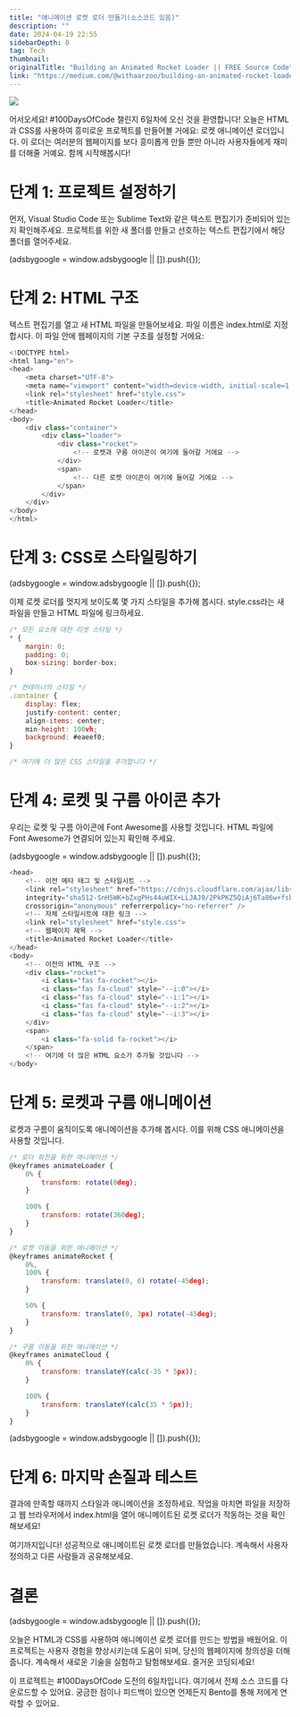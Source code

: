```yaml
---
title: "애니메이션 로켓 로더 만들기(소스코드 있음)"
description: ""
date: 2024-04-19 22:55
sidebarDepth: 0
tag: Tech
thumbnail: 
originalTitle: "Building an Animated Rocket Loader || FREE Source Code"
link: "https://medium.com/@withaarzoo/building-an-animated-rocket-loader-free-source-code-543edcdbc2a8"
---
```



<img src="https://miro.medium.com/v2/resize:fit:1400/1*7ZmbAQ3KO-vYEaFiol1_tQ.gif" />

어서오세요! #100DaysOfCode 챌린지 6일차에 오신 것을 환영합니다! 오늘은 HTML과 CSS를 사용하여 흥미로운 프로젝트를 만들어볼 거에요: 로켓 애니메이션 로더입니다. 이 로더는 여러분의 웹페이지를 보다 흥미롭게 만들 뿐만 아니라 사용자들에게 재미를 더해줄 거예요. 함께 시작해봅시다!

# 단계 1: 프로젝트 설정하기

먼저, Visual Studio Code 또는 Sublime Text와 같은 텍스트 편집기가 준비되어 있는지 확인해주세요. 프로젝트를 위한 새 폴더를 만들고 선호하는 텍스트 편집기에서 해당 폴더를 열어주세요.

<!-- ui-log 수평형 -->
<ins class="adsbygoogle"
  style="display:block"
  data-ad-client="ca-pub-4877378276818686"
  data-ad-slot="9743150776"
  data-ad-format="auto"
  data-full-width-responsive="true"></ins>
<component is="script">
(adsbygoogle = window.adsbygoogle || []).push({});
</component>

# 단계 2: HTML 구조

텍스트 편집기를 열고 새 HTML 파일을 만들어보세요. 파일 이름은 index.html로 지정합시다. 이 파일 안에 웹페이지의 기본 구조를 설정할 거에요:

```js
<!DOCTYPE html>
<html lang="en">
<head>
    <meta charset="UTF-8">
    <meta name="viewport" content="width=device-width, initial-scale=1.0">
    <link rel="stylesheet" href="style.css">
    <title>Animated Rocket Loader</title>
</head>
<body>
    <div class="container">
        <div class="loader">
            <div class="rocket">
                <!-- 로켓과 구름 아이콘이 여기에 들어갈 거에요 -->
            </div>
            <span>
                <!-- 다른 로켓 아이콘이 여기에 들어갈 거에요 -->
            </span>
        </div>
    </div>
</body>
</html>
```

# 단계 3: CSS로 스타일링하기

<!-- ui-log 수평형 -->
<ins class="adsbygoogle"
  style="display:block"
  data-ad-client="ca-pub-4877378276818686"
  data-ad-slot="9743150776"
  data-ad-format="auto"
  data-full-width-responsive="true"></ins>
<component is="script">
(adsbygoogle = window.adsbygoogle || []).push({});
</component>

이제 로켓 로더를 멋지게 보이도록 몇 가지 스타일을 추가해 봅시다. style.css라는 새 파일을 만들고 HTML 파일에 링크하세요.

```js
/* 모든 요소에 대한 리셋 스타일 */
* {
    margin: 0;
    padding: 0;
    box-sizing: border-box;
}

/* 컨테이너의 스타일 */
.container {
    display: flex;
    justify-content: center;
    align-items: center;
    min-height: 100vh;
    background: #eaeef0;
}

/* 여기에 더 많은 CSS 스타일을 추가합니다 */
```

# 단계 4: 로켓 및 구름 아이콘 추가

우리는 로켓 및 구름 아이콘에 Font Awesome를 사용할 것입니다. HTML 파일에 Font Awesome가 연결되어 있는지 확인해 주세요.

<!-- ui-log 수평형 -->
<ins class="adsbygoogle"
  style="display:block"
  data-ad-client="ca-pub-4877378276818686"
  data-ad-slot="9743150776"
  data-ad-format="auto"
  data-full-width-responsive="true"></ins>
<component is="script">
(adsbygoogle = window.adsbygoogle || []).push({});
</component>

```js
<head>
    <!-- 이전 메타 태그 및 스타일시트 -->
    <link rel="stylesheet" href="https://cdnjs.cloudflare.com/ajax/libs/font-awesome/6.5.2/css/all.min.css"
    integrity="sha512-SnH5WK+bZxgPHs44uWIX+LLJAJ9/2PkPKZ5QiAj6Ta86w+fsb2TkcmfRyVX3pBnMFcV7oQPJkl9QevSCWr3W6A=="
    crossorigin="anonymous" referrerpolicy="no-referrer" />
    <!-- 자체 스타일시트에 대한 링크 -->
    <link rel="stylesheet" href="style.css">
    <!-- 웹페이지 제목 -->
    <title>Animated Rocket Loader</title>
</head>
<body>
    <!-- 이전의 HTML 구조 -->
    <div class="rocket">
        <i class="fas fa-rocket"></i>
        <i class="fas fa-cloud" style="--i:0"></i>
        <i class="fas fa-cloud" style="--i:1"></i>
        <i class="fas fa-cloud" style="--i:2"></i>
        <i class="fas fa-cloud" style="--i:3"></i>
    </div>
    <span>
        <i class="fa-solid fa-rocket"></i>
    </span>
    <!-- 여기에 더 많은 HTML 요소가 추가될 것입니다 -->
</body>
```

# 단계 5: 로켓과 구름 애니메이션

로켓과 구름이 움직이도록 애니메이션을 추가해 봅시다. 이를 위해 CSS 애니메이션을 사용할 것입니다.

```js
/* 로더 회전을 위한 애니메이션 */
@keyframes animateLoader {
    0% {
        transform: rotate(0deg);
    }

    100% {
        transform: rotate(360deg);
    }
}

/* 로켓 이동을 위한 애니메이션 */
@keyframes animateRocket {
    0%,
    100% {
        transform: translate(0, 0) rotate(-45deg);
    }

    50% {
        transform: translate(0, 3px) rotate(-45deg);
    }
}

/* 구름 이동을 위한 애니메이션 */
@keyframes animateCloud {
    0% {
        transform: translateY(calc(-35 * 5px));
    }

    100% {
        transform: translateY(calc(35 * 5px));
    }
}
```

<!-- ui-log 수평형 -->
<ins class="adsbygoogle"
  style="display:block"
  data-ad-client="ca-pub-4877378276818686"
  data-ad-slot="9743150776"
  data-ad-format="auto"
  data-full-width-responsive="true"></ins>
<component is="script">
(adsbygoogle = window.adsbygoogle || []).push({});
</component>

# 단계 6: 마지막 손질과 테스트

결과에 만족할 때까지 스타일과 애니메이션을 조정하세요. 작업을 마치면 파일을 저장하고 웹 브라우저에서 index.html을 열어 애니메이트된 로켓 로더가 작동하는 것을 확인해보세요!

여기까지입니다! 성공적으로 애니메이트된 로켓 로더를 만들었습니다. 계속해서 사용자 정의하고 다른 사람들과 공유해보세요.

# 결론

<!-- ui-log 수평형 -->
<ins class="adsbygoogle"
  style="display:block"
  data-ad-client="ca-pub-4877378276818686"
  data-ad-slot="9743150776"
  data-ad-format="auto"
  data-full-width-responsive="true"></ins>
<component is="script">
(adsbygoogle = window.adsbygoogle || []).push({});
</component>

오늘은 HTML과 CSS를 사용하여 애니메이션 로켓 로더를 만드는 방법을 배웠어요. 이 프로젝트는 사용자 경험을 향상시키는데 도움이 되며, 당신의 웹페이지에 창의성을 더해줍니다. 계속해서 새로운 기술을 실험하고 탐험해보세요. 즐거운 코딩되세요!

이 프로젝트는 #100DaysOfCode 도전의 6일차입니다. 여기에서 전체 소스 코드를 다운로드할 수 있어요. 궁금한 점이나 피드백이 있으면 언제든지 Bento를 통해 저에게 연락할 수 있어요.